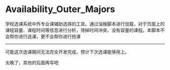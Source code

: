# Availability_Outer_Majors

学校选课系统中外专业课辅助选择的工具。通过油猴脚本进行加载，对于页面上的课程容量、课程时间等信息进行分析，筛掉时间冲突、没有容量的课程。本脚本不会帮你进行选课，更不会帮你进行抢课

---

可能这次选课期间无法完全开发完成，预计下次选课能够用上。

太晚了，其他的后面再写吧